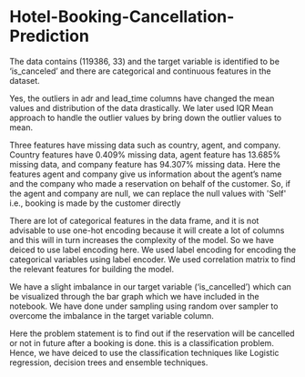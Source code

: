 # Hotel-Booking-Cancellation-Prediction
The data contains (119386, 33) and the target variable is identified to be ‘is_canceled’ and there are categorical and continuous features in the dataset.

Yes, the outliers in adr and lead_time columns have changed the mean values and distribution of the data drastically. We later used IQR Mean approach to handle the outlier values by bring down the outlier values to mean.

Three features have missing data such as country, agent, and company. Country features have 0.409% missing data, agent feature has 13.685% missing data, and company feature has 94.307% missing data. Here the features agent and company give us information about the agent’s name and the company who made a reservation on behalf of the customer. So, if the agent and company are null, we can replace the null values with 'Self' i.e., booking is made by the customer directly


There are lot of categorical features in the data frame, and it is not advisable to use one-hot encoding because it will create a lot of columns and this will in turn increases the complexity of the model. So we have deiced to use label encoding here. We used label encoding for encoding the categorical variables using label encoder. We used correlation matrix to find the relevant features for building the model.
 

We have a slight imbalance in our target variable (‘is_cancelled’) which can be visualized through the bar graph which we have included in the notebook. We have done under sampling using random over sampler to overcome the imbalance in the target variable column.

Here the problem statement is to find out if the reservation will be cancelled or not in future after a booking is done. this is a classification problem. Hence, we have deiced to use the classification techniques like Logistic regression, decision trees and ensemble techniques.
